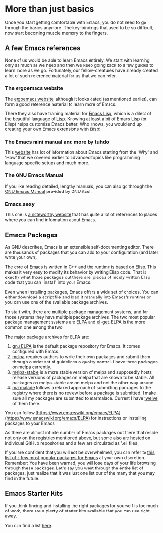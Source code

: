 # More than just basics

Once you start getting comfortable with Emacs, you do not need to go through the basics anymore. The key-bindings that used to be so difficult, now start becoming muscle memory to the fingers.

## A few Emacs references

None of us would be able to learn Emacs entirely. We start with learning only as much as we need and then we keep going back to a few guides to learn more as we go. Fortunately, our fellow-creatures have already created a lot of such reference material for us that we can refer.

### The ergoemacs website

The [ergoemacs website](http://ergoemacs.org), although it looks dated (as mentioned earlier), can form a good reference material to learn more of Emacs.

There they also have training material for [Emacs Lisp](https://www.gnu.org/software/emacs/manual/html_node/elisp), which is a dilect of the beautiful language of [Lisp](https://en.wikipedia.org/wiki/Lisp_(programming_language)). Knowing at least a bit of Emacs Lisp (or Elisp) helps customize Emacs better. Who knows, you would end up creating your own Emacs extensions with Elisp!

### The Emacs mini manual and more by tuhdo

This [website](http://tuhdo.github.io) has lot of information about Emacs starting from the 'Why' and 'How' that we covered earlier to advanced topics like programming language specific setups and much more.

### The GNU Emacs Manual

If you like reading detailed, lengthy manuals, you can also go through the [GNU Emacs Manual](https://www.gnu.org/software/emacs/manual/emacs.html) provided by GNU itself.

### Emacs.sexy

This one is [a noteworthy website](http://emacs.sexy) that has quite a lot of references to places where you can find information about Emacs.

## Emacs Packages

As GNU describes, Emacs is an extensible self-documenting editor. There are thousands of packages that you can add to your configuration (and later write your own).

The core of Emacs is written in C++ and the runtime is based on Elisp. This makes it very easy to modify its behavior by writing Elisp code. That is exactly what those packages out there are: pieces of nicely written Elisp code that you can 'install' into your Emacs.

Even when installing packages, Emacs offers a wide set of choices. You can either download a script file and load it manually into Emacs's runtime or you can use one of the available package archives.

To start with, there are multiple package management systems, and for those systems they have multiple package archives. The two most popular package management systems are [ELPA](https://www.emacswiki.org/emacs/ELPA) and [el-get](https://github.com/dimitri/el-get). ELPA is the more common one among the two

The major package archives for ELPA are:

1. [gnu ELPA](http://elpa.gnu.org) is the default package repository for Emacs. It comes configured with Emacs.
2. [melpa](http://melpa.org) requires authors to write their own packages and submit them through a strict set of guidelines a quality control. I have three packages on melpa currently.
3. [melpa-stable](https://stable.melpa.org) is a more stable version of melpa and supposedly hosts release versions of packages on melpa that are known to be stable. All packages on melpa-stable are on melpa and not the other way around.
4. [marmalade](https://marmalade-repo.org) follows a relaxed approach of submitting packages to the registry where there is no review before a package is submitted. I make sure all my packages are submitted to marmalade. Current I have [twelve](https://marmalade-repo.org/profile/myTerminal) of them there.

You can follow [https://www.emacswiki.org/emacs/ELPA](https://www.emacswiki.org/emacs/ELPA) for instructions on installing packages to your Emacs.

As there are almost infinite number of Emacs packages out there that reside not only on the registries mentioned above, but some also are hosted on individual GitHub repositories and a few are circulated as '.el' files.

If you are confident that you will not be overwhelmed, you can refer to [this list of a few most popular packages for Emacs](https://github.com/emacs-tw/awesome-emacs) at your own discretion. Remember: You have been warned, you will lose days of your life browsing through these packages.
Let's say you went through the entire list of packages, just realize that it was just one list our of the many that you may find in the future.

## Emacs Starter Kits

If you think finding and installing the right packages for yourself is too much of work, there are a plenty of starter kits available that you can use right away.

You can find a list [here](https://github.com/emacs-tw/awesome-emacs#starter-kit).